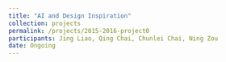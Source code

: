 ```yaml
---
title: "AI and Design Inspiration"
collection: projects
permalink: /projects/2015-2016-project0
participants: Jing Liao, Qing Chai, Chunlei Chai, Ning Zou
date: Ongoing
---
```


